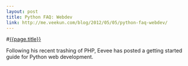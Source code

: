 ```yaml
---
layout: post
title: Python FAQ: Webdev
link: http://me.veekun.com/blog/2012/05/05/python-faq-webdev/
---
```


#[{{page.title}}]({{page.link}})

Following his recent trashing of PHP, Eevee has posted a getting started guide for Python web development.